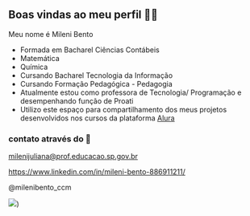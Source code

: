 ## Boas vindas ao meu perfil 👩‍🎓

Meu nome é Mileni Bento 
-  Formada em Bacharel Ciências Contábeis
-  Matemática
-  Química
-  Cursando Bacharel Tecnologia da Informação
-  Cursando Formação Pedagógica - Pedagogia
-  Atualmente estou como professora de Tecnologia/ Programação e desempenhando função de Proati
-  Utilizo este espaço para compartilhamento dos meus projetos desenvolvidos nos cursos da plataforma [Alura](https://www.alura.com)
  ### contato através do 📧
  milenijuliana@prof.educacao.sp.gov.br

  https://www.linkedin.com/in/mileni-bento-886911211/
  
  @milenibento_ccm
  
  ![](https://media.tenor.com/gfpuxIwUd8UAAAAM/the-doctor-leo-fitz.gif))
  
